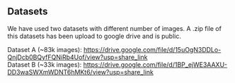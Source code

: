 ## Datasets
We have used two datasets with different number of images. A .zip file of this datasets has been upload to google drive and is public. 

Dataset A (~83k images): https://drive.google.com/file/d/15uOgN3DDLo-QnjDcb0BQyfFQNiRb4Uof/view?usp=share_link \
Dataset B (~33k images): https://drive.google.com/file/d/1BP_ejWE3AAXU-DD3waSWXmWDNT6hMKt6/view?usp=share_link

